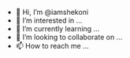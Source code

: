 - 👋 Hi, I’m @iamshekoni
- 👀 I’m interested in ...
- 🌱 I’m currently learning ...
- 💞️ I’m looking to collaborate on ...
- 📫 How to reach me ...

<!---
iamshekoni/iamshekoni is a ✨ special ✨ repository because its `README.md` (this file) appears on your GitHub profile.
You can click the Preview link to take a look at your changes.
--->
